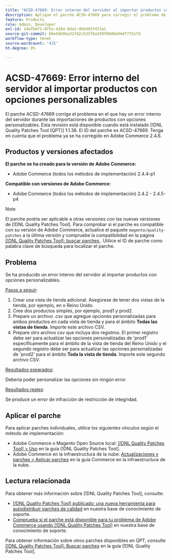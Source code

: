 ```yaml
---
title: "ACSD-47669: Error interno del servidor al importar productos con opciones personalizables"
description: Aplique el parche ACSD-47669 para corregir el problema de Adobe Commerce en el que hay un error interno del servidor durante la importación de productos con opciones personalizables.
feature: Products
role: Admin, Developer
exl-id: 14afbd71-075a-4264-8da2-dbbd93f472a1
source-git-commit: 66e56b9ba31fd2c5d3f8a330f09d8e94df77b17d
workflow-type: tm+mt
source-wordcount: '415'
ht-degree: 0%

---
```


# ACSD-47669: Error interno del servidor al importar productos con opciones personalizables

El parche ACSD-47669 corrige el problema en el que hay un error interno del servidor durante las importaciones de productos con opciones personalizables. Esta revisión está disponible cuando está instalado [!DNL Quality Patches Tool (QPT)] 1.1.38. El ID del parche es ACSD-47669. Tenga en cuenta que el problema ya se ha corregido en Adobe Commerce 2.4.6.

## Productos y versiones afectados

**El parche se ha creado para la versión de Adobe Commerce:**

* Adobe Commerce (todos los métodos de implementación) 2.4.4-p1

**Compatible con versiones de Adobe Commerce:**

* Adobe Commerce (todos los métodos de implementación) 2.4.2 - 2.4.5-p4

>[!NOTE]
>
>El parche podría ser aplicable a otras versiones con las nuevas versiones de [!DNL Quality Patches Tool]. Para comprobar si el parche es compatible con su versión de Adobe Commerce, actualice el paquete `magento/quality-patches` a la última versión y compruebe la compatibilidad en la página [[!DNL Quality Patches Tool]: buscar parches ](https://experienceleague.adobe.com/tools/commerce-quality-patches/index.html?lang=es). Utilice el ID de parche como palabra clave de búsqueda para localizar el parche.

## Problema

Se ha producido un error interno del servidor al importar productos con opciones personalizables.

<u>Pasos a seguir</u>:

1. Crear una vista de tienda adicional. Asegúrese de tener dos vistas de la tienda, por ejemplo, en o Reino Unido.
1. Cree dos productos simples, por ejemplo, prod1 y prod2.
1. Prepare un archivo .csv que agregue opciones personalizadas para ambos productos en cada vista de tienda y para el ámbito **Todas las vistas de tienda**. Importe este archivo CSV.
1. Prepare otro archivo csv que incluya dos registros. El primer registro debe ser para actualizar las opciones personalizadas de &#39;prod1&#39; específicamente para el ámbito de la vista de tienda del Reino Unido y el segundo registro debe ser para actualizar las opciones personalizadas de &#39;prod2&#39; para el ámbito **Toda la vista de tienda**. Importe este segundo archivo CSV.

<u>Resultados esperados</u>:

Debería poder personalizar las opciones sin ningún error.

<u>Resultados reales</u>:

Se produce un error de infracción de restricción de integridad.

## Aplicar el parche

Para aplicar parches individuales, utilice los siguientes vínculos según el método de implementación:

* Adobe Commerce o Magento Open Source local: [[!DNL Quality Patches Tool] > Uso](https://experienceleague.adobe.com/docs/commerce-operations/tools/quality-patches-tool/usage.html?lang=es) en la guía [!DNL Quality Patches Tool].
* Adobe Commerce en la infraestructura de la nube: [Actualizaciones y parches > Aplicar parches](https://experienceleague.adobe.com/docs/commerce-cloud-service/user-guide/develop/upgrade/apply-patches.html?lang=es) en la guía Commerce en la infraestructura de la nube.

## Lectura relacionada

Para obtener más información sobre [!DNL Quality Patches Tool], consulte:

* [[!DNL Quality Patches Tool] publicado: una nueva herramienta para autodistribuir parches de calidad](/help/announcements/adobe-commerce-announcements/magento-quality-patches-released-new-tool-to-self-serve-quality-patches.md) en nuestra base de conocimiento de soporte.
* [Comprueba si el parche está disponible para tu problema de Adobe Commerce usando [!DNL Quality Patches Tool]](/help/support-tools/patches-available-in-qpt-tool/check-patch-for-magento-issue-with-magento-quality-patches.md) en nuestra base de conocimiento de soporte.

Para obtener información sobre otros parches disponibles en QPT, consulte [[!DNL Quality Patches Tool]: Buscar parches](https://experienceleague.adobe.com/tools/commerce-quality-patches/index.html?lang=es) en la guía [!DNL Quality Patches Tool].
